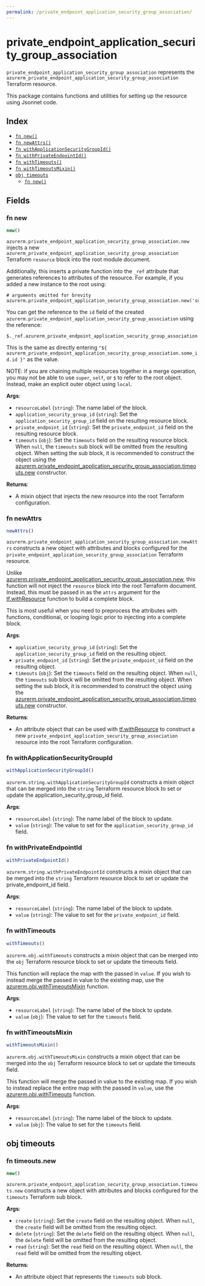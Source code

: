 ```yaml
---
permalink: /private_endpoint_application_security_group_association/
---
```


# private_endpoint_application_security_group_association

`private_endpoint_application_security_group_association` represents the `azurerm_private_endpoint_application_security_group_association` Terraform resource.



This package contains functions and utilities for setting up the resource using Jsonnet code.


## Index

* [`fn new()`](#fn-new)
* [`fn newAttrs()`](#fn-newattrs)
* [`fn withApplicationSecurityGroupId()`](#fn-withapplicationsecuritygroupid)
* [`fn withPrivateEndpointId()`](#fn-withprivateendpointid)
* [`fn withTimeouts()`](#fn-withtimeouts)
* [`fn withTimeoutsMixin()`](#fn-withtimeoutsmixin)
* [`obj timeouts`](#obj-timeouts)
  * [`fn new()`](#fn-timeoutsnew)

## Fields

### fn new

```ts
new()
```


`azurerm.private_endpoint_application_security_group_association.new` injects a new `azurerm_private_endpoint_application_security_group_association` Terraform `resource`
block into the root module document.

Additionally, this inserts a private function into the `_ref` attribute that generates references to attributes of the
resource. For example, if you added a new instance to the root using:

    # arguments omitted for brevity
    azurerm.private_endpoint_application_security_group_association.new('some_id')

You can get the reference to the `id` field of the created `azurerm.private_endpoint_application_security_group_association` using the reference:

    $._ref.azurerm_private_endpoint_application_security_group_association.some_id.get('id')

This is the same as directly entering `"${ azurerm_private_endpoint_application_security_group_association.some_id.id }"` as the value.

NOTE: if you are chaining multiple resources together in a merge operation, you may not be able to use `super`, `self`,
or `$` to refer to the root object. Instead, make an explicit outer object using `local`.

**Args**:
  - `resourceLabel` (`string`): The name label of the block.
  - `application_security_group_id` (`string`): Set the `application_security_group_id` field on the resulting resource block.
  - `private_endpoint_id` (`string`): Set the `private_endpoint_id` field on the resulting resource block.
  - `timeouts` (`obj`): Set the `timeouts` field on the resulting resource block. When `null`, the `timeouts` sub block will be omitted from the resulting object. When setting the sub block, it is recommended to construct the object using the [azurerm.private_endpoint_application_security_group_association.timeouts.new](#fn-timeoutsnew) constructor.

**Returns**:
- A mixin object that injects the new resource into the root Terraform configuration.


### fn newAttrs

```ts
newAttrs()
```


`azurerm.private_endpoint_application_security_group_association.newAttrs` constructs a new object with attributes and blocks configured for the `private_endpoint_application_security_group_association`
Terraform resource.

Unlike [azurerm.private_endpoint_application_security_group_association.new](#fn-new), this function will not inject the `resource`
block into the root Terraform document. Instead, this must be passed in as the `attrs` argument for the
[tf.withResource](https://github.com/tf-libsonnet/core/tree/main/docs#fn-withresource) function to build a complete block.

This is most useful when you need to preprocess the attributes with functions, conditional, or looping logic prior to
injecting into a complete block.

**Args**:
  - `application_security_group_id` (`string`): Set the `application_security_group_id` field on the resulting object.
  - `private_endpoint_id` (`string`): Set the `private_endpoint_id` field on the resulting object.
  - `timeouts` (`obj`): Set the `timeouts` field on the resulting object. When `null`, the `timeouts` sub block will be omitted from the resulting object. When setting the sub block, it is recommended to construct the object using the [azurerm.private_endpoint_application_security_group_association.timeouts.new](#fn-timeoutsnew) constructor.

**Returns**:
  - An attribute object that can be used with [tf.withResource](https://github.com/tf-libsonnet/core/tree/main/docs#fn-withresource) to construct a new `private_endpoint_application_security_group_association` resource into the root Terraform configuration.


### fn withApplicationSecurityGroupId

```ts
withApplicationSecurityGroupId()
```

`azurerm.string.withApplicationSecurityGroupId` constructs a mixin object that can be merged into the `string`
Terraform resource block to set or update the application_security_group_id field.



**Args**:
  - `resourceLabel` (`string`): The name label of the block to update.
  - `value` (`string`): The value to set for the `application_security_group_id` field.


### fn withPrivateEndpointId

```ts
withPrivateEndpointId()
```

`azurerm.string.withPrivateEndpointId` constructs a mixin object that can be merged into the `string`
Terraform resource block to set or update the private_endpoint_id field.



**Args**:
  - `resourceLabel` (`string`): The name label of the block to update.
  - `value` (`string`): The value to set for the `private_endpoint_id` field.


### fn withTimeouts

```ts
withTimeouts()
```

`azurerm.obj.withTimeouts` constructs a mixin object that can be merged into the `obj`
Terraform resource block to set or update the timeouts field.

This function will replace the map with the passed in `value`. If you wish to instead merge the
passed in value to the existing map, use the [azurerm.obj.withTimeoutsMixin](TODO) function.

**Args**:
  - `resourceLabel` (`string`): The name label of the block to update.
  - `value` (`obj`): The value to set for the `timeouts` field.


### fn withTimeoutsMixin

```ts
withTimeoutsMixin()
```

`azurerm.obj.withTimeoutsMixin` constructs a mixin object that can be merged into the `obj`
Terraform resource block to set or update the timeouts field.

This function will merge the passed in value to the existing map. If you wish
to instead replace the entire map with the passed in `value`, use the [azurerm.obj.withTimeouts](TODO)
function.


**Args**:
  - `resourceLabel` (`string`): The name label of the block to update.
  - `value` (`obj`): The value to set for the `timeouts` field.


## obj timeouts



### fn timeouts.new

```ts
new()
```


`azurerm.private_endpoint_application_security_group_association.timeouts.new` constructs a new object with attributes and blocks configured for the `timeouts`
Terraform sub block.



**Args**:
  - `create` (`string`): Set the `create` field on the resulting object. When `null`, the `create` field will be omitted from the resulting object.
  - `delete` (`string`): Set the `delete` field on the resulting object. When `null`, the `delete` field will be omitted from the resulting object.
  - `read` (`string`): Set the `read` field on the resulting object. When `null`, the `read` field will be omitted from the resulting object.

**Returns**:
  - An attribute object that represents the `timeouts` sub block.

